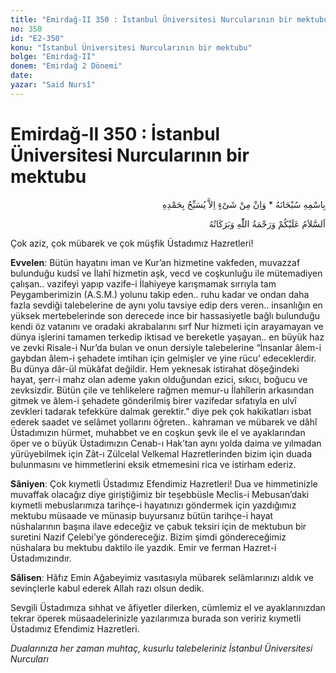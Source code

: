 ```yaml
---
title: "Emirdağ-II 350 : İstanbul Üniversitesi Nurcularının bir mektubu"
no: 350
id: "E2-350"
konu: "İstanbul Üniversitesi Nurcularının bir mektubu"
bolge: "Emirdağ-II"
donem: "Emirdağ 2 Dönemi"
date: 
yazar: "Said Nursî"
---
```


# Emirdağ-II 350 : İstanbul Üniversitesi Nurcularının bir mektubu

<p class="arabic" dir="rtl" title="Meal: “Subhân Allah’ın adıyla” * “Hiçbir şey yoktur ki O'nu hamd ile tesbih etmesin” [İsrâ 17:44]">بِاسْمِهِ سُبْحَانَهُ * وَاِنْ مِنْ شَىْءٍ اِلاَّ يُسَبِّحُ بِحَمْدِهِ</p>

<p class="arabic" dir="rtl" title="Meal: “Allah’ın selâmı, rahmeti ve bereketleri, üzerinize olsun.”">اَلسَّلاَمُ عَلَيْكُمْ وَرَحْمَةُ اللّٰهِ وَبَرَكَاتُهُ</p>

Çok aziz, çok mübarek ve çok müşfik Üstadımız Hazretleri!

**Evvelen**: Bütün hayatını iman ve Kur’an hizmetine vakfeden, muvazzaf bulunduğu kudsî ve İlahî hizmetin aşk, vecd ve coşkunluğu ile mütemadiyen çalışan.. vazifeyi yapıp vazife-i İlahiyeye karışmamak sırrıyla tam Peygamberimizin (A.S.M.) yolunu takip eden.. ruhu kadar ve ondan daha fazla sevdiği talebelerine de aynı yolu tavsiye edip ders veren.. insanlığın en yüksek mertebelerinde son derecede ince bir hassasiyetle bağlı bulunduğu kendi öz vatanını ve oradaki akrabalarını sırf Nur hizmeti için arayamayan ve dünya işlerini tamamen terkedip iktisad ve bereketle yaşayan.. en büyük haz ve zevki Risale-i Nur’da bulan ve onun dersiyle talebelerine “İnsanlar âlem-i gaybdan âlem-i şehadete imtihan için gelmişler ve yine rücu’ edeceklerdir. Bu dünya dâr-ül mükâfat değildir. Hem yeknesak istirahat döşeğindeki hayat, şerr-i mahz olan ademe yakın olduğundan ezici, sıkıcı, boğucu ve zevksizdir. Bütün çile ve tehlikelere rağmen memur-u İlahîlerin arkasından gitmek ve âlem-i şehadete gönderilmiş birer vazifedar sıfatıyla en ulvî zevkleri tadarak tefekküre dalmak gerektir.” diye pek çok hakikatları isbat ederek saadet ve selâmet yollarını öğreten.. kahraman ve mübarek ve dâhî Üstadımızın hürmet, muhabbet ve en coşkun şevk ile el ve ayaklarından öper ve o büyük Üstadımızın Cenab-ı Hak’tan aynı yolda daima ve yılmadan yürüyebilmek için Zât-ı Zülcelal Velkemal Hazretlerinden bizim için duada bulunmasını ve himmetlerini eksik etmemesini rica ve istirham ederiz.

**Sâniyen**: Çok kıymetli Üstadımız Efendimiz Hazretleri! Dua ve himmetinizle muvaffak olacağız diye giriştiğimiz bir teşebbüsle Meclis-i Mebusan’daki kıymetli mebuslarımıza tarihçe-i hayatınızı göndermek için yazdığımız mektubu müsaade ve münasip buyursanız bütün tarihçe-i hayat nüshalarının başına ilave edeceğiz ve çabuk teksiri için de mektubun bir suretini Nazif Çelebi’ye göndereceğiz. Bizim şimdi göndereceğimiz nüshalara bu mektubu daktilo ile yazdık. Emir ve ferman Hazret-i Üstadımızındır.

**Sâlisen**: Hâfız Emin Ağabeyimiz vasıtasıyla mübarek selâmlarınızı aldık ve sevinçlerle kabul ederek Allah razı olsun dedik.

Sevgili Üstadımıza sıhhat ve âfiyetler dilerken, cümlemiz el ve ayaklarınızdan tekrar öperek müsaadelerinizle yazılarımıza burada son veririz kıymetli Üstadımız Efendimiz Hazretleri.

*Dualarınıza her zaman muhtaç, kusurlu talebeleriniz*
*İstanbul Üniversitesi Nurcuları*
